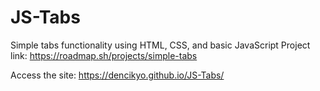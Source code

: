 # JS-Tabs
Simple tabs functionality using HTML, CSS, and basic JavaScript
Project link:
https://roadmap.sh/projects/simple-tabs

Access the site:
https://dencikyo.github.io/JS-Tabs/
